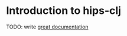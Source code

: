 # Introduction to hips-clj

TODO: write [great documentation](http://jacobian.org/writing/what-to-write/)

